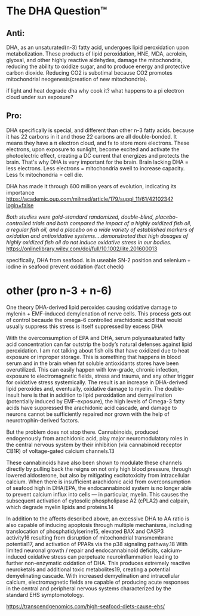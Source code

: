 # The DHA Question™

## Anti:

DHA, as an unsaturated(n-3) fatty acid, undergoes lipid peroxidation upon metabolization. These products of lipid peroxidation, HNE, MDA, acrolein, glyoxal, and other highly reactive aldehydes, damage the mitochondria, reducing the ability to oxidize sugar, and to produce energy and protective carbon dioxide. Reducing CO2 is subotimal because CO2 promotes mitochondrial neogenesis(creation of new mitochondria). 

if light and heat degrade dha why cook it? what happens to a pi electron cloud under sun exposure?  

## Pro:

DHA specifically is special, and different than other n-3 fatty acids. because it has 22 carbons in it and those 22 carbons are all double-bonded. It means they have a π electron cloud, and fx to store more electrons. These electrons, upon exposure to sunlight, become excited and activate the photoelectric effect, creating a DC current that energizes and protects the brain. That's why DHA is very important for the brain. Brain lacking DHA = less electrons. Less electrons = mitochondria swell to increase capacity. Less fx mitochondria = cell die. 

DHA has made it through 600 million years of evolution, indicating its importance https://academic.oup.com/milmed/article/179/suppl_11/61/4210234?login=false

*Both studies were gold-standard randomized, double-blind, placebo-controlled trials and both compared the impact of a highly oxidized fish oil, a regular fish oil, and a placebo on a wide variety of established markers of oxidation and antioxidative systems....demonstrated that high dosages of highly oxidized fish oil do not induce oxidative stress in our bodies.* https://onlinelibrary.wiley.com/doi/full/10.1002/lite.201600013

specifically, DHA from seafood. is in useable SN-2 position and selenium + iodine in seafood prevent oxidation (fact check)

# other (pro n-3 + n-6)
One theory DHA-derived lipid peroxides causing oxidative damage to mylenin + EMF-induced demylenation of nerve cells. This process gets out of control becaude the omega-6 controlled arachidonic acid that would usually suppress this stress is itself suppressed by excess DHA

With the overconsumption of EPA and DHA, serum polyunsaturated fatty acid concentration can far outstrip the body’s natural defenses against lipid peroxidation. I am not talking about fish oils that have oxidized due to heat exposure or improper storage. This is something that happens in blood serum and in the brain when fat soluble antioxidants stores have been overutilized. This can easily happen with low-grade, chronic infection, exposure to electromagnetic fields, stress and trauma, and any other trigger for oxidative stress systemically. The result is an increase in DHA-derived lipid peroxides and, eventually, oxidative damage to myelin. The double-insult here is that in addition to lipid peroxidation and demyelination (potentially induced by EMF-exposure), the high levels of Omega-3 fatty acids have suppressed the arachidonic acid cascade, and damage to neurons cannot be sufficiently repaired nor grown with the help of neurotrophin-derived factors.

But the problem does not stop there. Cannabinoids, produced endogenously from arachidonic acid, play major neuromodulatory roles in the central nervous system by their inhibition (via cannabinoid receptor CB1R) of voltage-gated calcium channels.13

These cannabinoids have also been shown to modulate these channels directly by pulling back the reigns on not only high blood pressure, through lowered aldosterone, but also by mitigating excitotoxicity from intracellular calcium. When there is insufficient arachidonic acid from overconsumption of seafood high in DHA/EPA, the endocannabinoid system is no longer able to prevent calcium influx into cells — in particular, myelin. This causes the subsequent activation of cytosolic phospholipase A2 (cPLA2) and calpain, which degrade myelin lipids and proteins.14

In addition to the affects described above, an excessive DHA to AA ratio is also capable of inducing apoptosis through multiple mechanisms, including translocation of phosphatidylserine15, elevated BAX and CASP3 activity16 resulting from disruption of mitochondrial transmembrane potential17, and activation of PPARs via the p38 signaling pathway.18 With limited neuronal growth / repair and endocannabinoid deficits, calcium-induced oxidative stress can perpetuate neuroinflammation leading to further non-enzymatic oxidation of DHA. This produces extremely reactive neuroketals and additional toxic metabolites19, creating a potential demyelinating cascade. With increased demyelination and intracellular calcium, electromagnetic fields are capable of producing acute responses in the central and peripheral nervous systems characterized by the standard EHS symptomotology.

https://transcendgenomics.com/high-seafood-diets-cause-ehs/ 